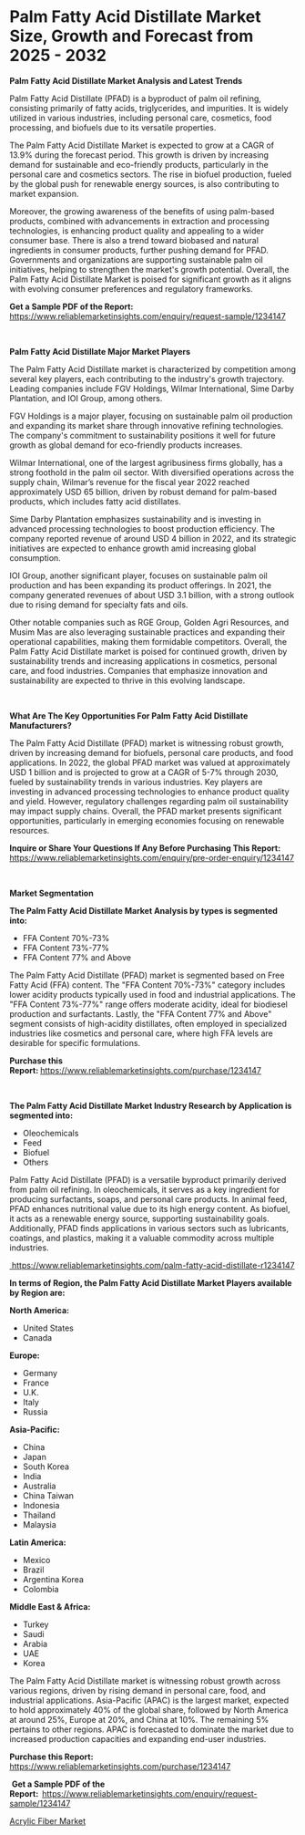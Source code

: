 <p><h1>Palm Fatty Acid Distillate Market Size, Growth and Forecast from 2025 - 2032</h1></p><p><strong>Palm Fatty Acid Distillate Market Analysis and Latest Trends</strong></p>
<p><p>Palm Fatty Acid Distillate (PFAD) is a byproduct of palm oil refining, consisting primarily of fatty acids, triglycerides, and impurities. It is widely utilized in various industries, including personal care, cosmetics, food processing, and biofuels due to its versatile properties. </p><p>The Palm Fatty Acid Distillate Market is expected to grow at a CAGR of 13.9% during the forecast period. This growth is driven by increasing demand for sustainable and eco-friendly products, particularly in the personal care and cosmetics sectors. The rise in biofuel production, fueled by the global push for renewable energy sources, is also contributing to market expansion. </p><p>Moreover, the growing awareness of the benefits of using palm-based products, combined with advancements in extraction and processing technologies, is enhancing product quality and appealing to a wider consumer base. There is also a trend toward biobased and natural ingredients in consumer products, further pushing demand for PFAD. Governments and organizations are supporting sustainable palm oil initiatives, helping to strengthen the market's growth potential. Overall, the Palm Fatty Acid Distillate Market is poised for significant growth as it aligns with evolving consumer preferences and regulatory frameworks.</p></p>
<p><strong>Get a Sample PDF of the Report:&nbsp;</strong> <a href="https://www.reliablemarketinsights.com/enquiry/request-sample/1234147?utm_campaign=2642&utm_medium=2&utm_source=Github&utm_content=ia&utm_term=02042025&utm_id=palm-fatty-acid-distillate">https://www.reliablemarketinsights.com/enquiry/request-sample/1234147</a></p>
<p>&nbsp;</p>
<p><strong>Palm Fatty Acid Distillate Major Market Players</strong></p>
<p><p>The Palm Fatty Acid Distillate market is characterized by competition among several key players, each contributing to the industry's growth trajectory. Leading companies include FGV Holdings, Wilmar International, Sime Darby Plantation, and IOI Group, among others.</p><p>FGV Holdings is a major player, focusing on sustainable palm oil production and expanding its market share through innovative refining technologies. The company's commitment to sustainability positions it well for future growth as global demand for eco-friendly products increases.</p><p>Wilmar International, one of the largest agribusiness firms globally, has a strong foothold in the palm oil sector. With diversified operations across the supply chain, Wilmar’s revenue for the fiscal year 2022 reached approximately USD 65 billion, driven by robust demand for palm-based products, which includes fatty acid distillates.</p><p>Sime Darby Plantation emphasizes sustainability and is investing in advanced processing technologies to boost production efficiency. The company reported revenue of around USD 4 billion in 2022, and its strategic initiatives are expected to enhance growth amid increasing global consumption.</p><p>IOI Group, another significant player, focuses on sustainable palm oil production and has been expanding its product offerings. In 2021, the company generated revenues of about USD 3.1 billion, with a strong outlook due to rising demand for specialty fats and oils.</p><p>Other notable companies such as RGE Group, Golden Agri Resources, and Musim Mas are also leveraging sustainable practices and expanding their operational capabilities, making them formidable competitors. Overall, the Palm Fatty Acid Distillate market is poised for continued growth, driven by sustainability trends and increasing applications in cosmetics, personal care, and food industries. Companies that emphasize innovation and sustainability are expected to thrive in this evolving landscape.</p></p>
<p>&nbsp;</p>
<p><strong>What Are The Key Opportunities For Palm Fatty Acid Distillate Manufacturers?</strong></p>
<p><p>The Palm Fatty Acid Distillate (PFAD) market is witnessing robust growth, driven by increasing demand for biofuels, personal care products, and food applications. In 2022, the global PFAD market was valued at approximately USD 1 billion and is projected to grow at a CAGR of 5-7% through 2030, fueled by sustainability trends in various industries. Key players are investing in advanced processing technologies to enhance product quality and yield. However, regulatory challenges regarding palm oil sustainability may impact supply chains. Overall, the PFAD market presents significant opportunities, particularly in emerging economies focusing on renewable resources.</p></p>
<p><strong>Inquire or Share Your Questions If Any Before Purchasing This Report:</strong> <a href="https://www.reliablemarketinsights.com/enquiry/pre-order-enquiry/1234147?utm_campaign=2642&utm_medium=2&utm_source=Github&utm_content=ia&utm_term=02042025&utm_id=palm-fatty-acid-distillate">https://www.reliablemarketinsights.com/enquiry/pre-order-enquiry/1234147</a></p>
<p>&nbsp;</p>
<p><strong>Market Segmentation</strong></p>
<p><strong>The Palm Fatty Acid Distillate Market Analysis by types is segmented into:</strong></p>
<p><ul><li>FFA Content 70%-73%</li><li>FFA Content 73%-77%</li><li>FFA Content 77% and Above</li></ul></p>
<p><p>The Palm Fatty Acid Distillate (PFAD) market is segmented based on Free Fatty Acid (FFA) content. The "FFA Content 70%-73%" category includes lower acidity products typically used in food and industrial applications. The "FFA Content 73%-77%" range offers moderate acidity, ideal for biodiesel production and surfactants. Lastly, the "FFA Content 77% and Above" segment consists of high-acidity distillates, often employed in specialized industries like cosmetics and personal care, where high FFA levels are desirable for specific formulations.</p></p>
<p><strong>Purchase this Report:&nbsp;</strong><a href="https://www.reliablemarketinsights.com/purchase/1234147?utm_campaign=2642&utm_medium=2&utm_source=Github&utm_content=ia&utm_term=02042025&utm_id=palm-fatty-acid-distillate">https://www.reliablemarketinsights.com/purchase/1234147</a></p>
<p>&nbsp;</p>
<p><strong>The Palm Fatty Acid Distillate Market Industry Research by Application is segmented into:</strong></p>
<p><ul><li>Oleochemicals</li><li>Feed</li><li>Biofuel</li><li>Others</li></ul></p>
<p><p>Palm Fatty Acid Distillate (PFAD) is a versatile byproduct primarily derived from palm oil refining. In oleochemicals, it serves as a key ingredient for producing surfactants, soaps, and personal care products. In animal feed, PFAD enhances nutritional value due to its high energy content. As biofuel, it acts as a renewable energy source, supporting sustainability goals. Additionally, PFAD finds applications in various sectors such as lubricants, coatings, and plastics, making it a valuable commodity across multiple industries.</p></p>
<p><a href="https://www.reliablemarketinsights.com/palm-fatty-acid-distillate-r1234147?utm_campaign=2642&utm_medium=2&utm_source=Github&utm_content=ia&utm_term=02042025&utm_id=palm-fatty-acid-distillate">&nbsp;https://www.reliablemarketinsights.com/palm-fatty-acid-distillate-r1234147</a></p>
<p><strong>In terms of Region, the Palm Fatty Acid Distillate Market Players available by Region are:</strong></p>
<p>
    <p> <strong> North America: </strong>
        <ul>
            <li>United States</li>
            <li>Canada</li>
        </ul>
        </p> 
    <p> <strong> Europe: </strong>
        <ul>
            <li>Germany</li>
            <li>France</li>
            <li>U.K.</li>
            <li>Italy</li>
            <li>Russia</li>
        </ul>
        </p> 
    <p> <strong> Asia-Pacific: </strong>
        <ul>
            <li>China</li>
            <li>Japan</li>
            <li>South Korea</li>
            <li>India</li>
            <li>Australia</li>
            <li>China Taiwan</li>
            <li>Indonesia</li>
            <li>Thailand</li>
            <li>Malaysia</li>
        </ul>
        </p> 
    <p> <strong> Latin America: </strong>
        <ul>
            <li>Mexico</li>
            <li>Brazil</li>
            <li>Argentina Korea</li>
            <li>Colombia</li>
        </ul>
        </p> 
    <p> <strong> Middle East & Africa: </strong>
        <ul>
            <li>Turkey</li>
            <li>Saudi</li>
            <li>Arabia</li>
            <li>UAE</li>
            <li>Korea</li>
        </ul>
    </p>
    </p>
<p><p>The Palm Fatty Acid Distillate market is witnessing robust growth across various regions, driven by rising demand in personal care, food, and industrial applications. Asia-Pacific (APAC) is the largest market, expected to hold approximately 40% of the global share, followed by North America at around 25%, Europe at 20%, and China at 10%. The remaining 5% pertains to other regions. APAC is forecasted to dominate the market due to increased production capacities and expanding end-user industries.</p></p>
<p><strong>Purchase this Report: </strong><a href="https://www.reliablemarketinsights.com/purchase/1234147?utm_campaign=2642&utm_medium=2&utm_source=Github&utm_content=ia&utm_term=02042025&utm_id=palm-fatty-acid-distillate">https://www.reliablemarketinsights.com/purchase/1234147</a></p>
<p>&nbsp;<strong>Get a Sample PDF of the Report:&nbsp;&nbsp;</strong><a href="https://www.reliablemarketinsights.com/enquiry/request-sample/1234147?utm_campaign=2642&utm_medium=2&utm_source=Github&utm_content=ia&utm_term=02042025&utm_id=palm-fatty-acid-distillate">https://www.reliablemarketinsights.com/enquiry/request-sample/1234147</a></p>
<p><strong></strong></p>
<p><p><a href="https://github.com/ParvinKhatun77/Market-Research-Report-List-2/blob/main/acrylic-fiber-market.md?utm_campaign=2642&utm_medium=2&utm_source=Github&utm_content=ia&utm_term=02042025&utm_id=palm-fatty-acid-distillate">Acrylic Fiber Market</a></p></p>